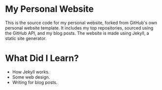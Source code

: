 # My Personal Website
This is the source code for my personal website, forked from GitHub's own personal website template. It includes my top repositories, sourced using the GitHub API, and my blog posts. The website is made using Jekyll, a static site generator.

# What Did I Learn?
 - How Jekyll works.
 - Some web design.
 - Writing for blog posts.

